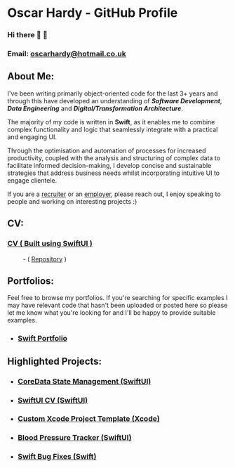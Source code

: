# Oscar Hardy - GitHub  Profile

### Hi there 👋 🙂

### Email: oscarhardy@hotmail.co.uk


## About Me:

I've been writing primarily object-oriented code for the last 3+ years and through this have developed an understanding of ***Software Development***, ***Data Engineering*** and ***Digital/Transformation Architecture***. 

The majority of my code is written in **Swift**, as it enables me to combine complex functionality and logic that seamlessly integrate with a practical and engaging UI.

Through the optimisation and automation of processes for increased productivity, coupled with the analysis and structuring of complex data to facilitate informed decision-making, I develop concise and sustainable strategies that address business needs whilst incorporating intuitive UI to engage clientele.

If you are a <ins>recruiter</ins> or an <ins>employer</ins>, please reach out, I enjoy speaking to people and working on interesting projects :) 

## CV:

### [<ins>CV</ins> ( Built using <ins>SwiftUI</ins> )](https://github.com/Oracso/SwiftUI-CV/blob/main/PreviewAssets/FullCV.pdf)

&nbsp;&nbsp;&nbsp;&nbsp;&nbsp;&nbsp;&nbsp;&nbsp; - ( [Repository](https://github.com/Oracso/SwiftUI-CV) )

## Portfolios:

Feel free to browse my portfolios. If you're searching for specific examples I may have relevant code that hasn't been uploaded or posted here so please let me know what you're looking for and I'll be happy to provide suitable examples.

- ### [Swift Portfolio](https://github.com/Oracso/SwiftPortfolio)  


## Highlighted Projects:

- ### [CoreData State Management (SwiftUI)](https://github.com/Oracso/CoreData-State-Management)


- ### [SwiftUI CV (SwiftUI)](https://github.com/Oracso/SwiftUI-CV)

- ### [Custom Xcode Project Template (Xcode)](https://github.com/Oracso/Custom-Xcode-Project-Template)

- ### [Blood Pressure Tracker (SwiftUI)](https://github.com/Oracso/BloodPressureTracker)

- ### [Swift Bug Fixes (Swift)](https://github.com/Oracso/Swift-Bug-Fixes)

<!-- ## Coding/Programming Languages    

### Advanced
- Swift

### Intermediate
- Python
- JSON

### Basic
- HTML
- CSS
- SQL
- Git
- TypeScript -->